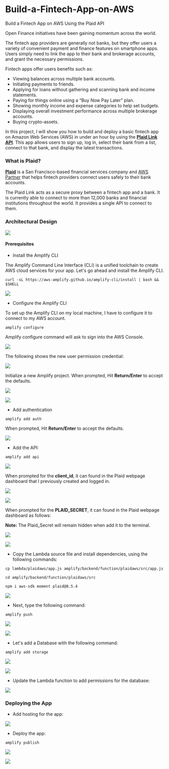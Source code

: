 # Build-a-Fintech-App-on-AWS
Build a Fintech App on AWS Using the Plaid API


Open Finance initiatives have been gaining momentum across the world.

The fintech app providers are generally not banks, but they offer users a variety of convenient payment and finance features on smartphone apps. Users simply need to link the app to their bank and brokerage accounts, and grant the necessary permissions.

Fintech apps offer users benefits such as:

- Viewing balances across multiple bank accounts.
- Initiating payments to friends.
- Applying for loans without gathering and scanning bank and income statements.
- Paying for things online using a “Buy Now Pay Later” plan.
- Showing monthly income and expense categories to help set budgets.
- Displaying overall investment performance across multiple brokerage accounts.
- Buying crypto-assets.


In this project, I will show you how to build and deploy a basic fintech app on Amazon Web Services (AWS) in under an hour by using the **[Plaid Link API](https://plaid.com/docs/link/)**. This app allows users to sign up, log in, select their bank from a list, connect to that bank, and display the latest transactions.

### What is Plaid?

**[Plaid](https://plaid.com/)** is a San Francisco-based financial services company and [AWS Partner](https://partners.amazonaws.com/partners/0010h00001cBFNCAA4/Plaid) that helps fintech providers connect users safely to their bank accounts.

The Plaid Link acts as a secure proxy between a fintech app and a bank. It is currently able to connect to more than 12,000 banks and financial institutions throughout the world. It provides a single API to connect to them. 


### Architectural Design

![](pics/architecture.png)



#### Prerequisites 




- Install the Amplify CLI

The Amplify Command Line Interface (CLI) is a unified toolchain to create AWS cloud services for your app. Let's go ahead and install the Amplify CLI.

```
curl -sL https://aws-amplify.github.io/amplify-cli/install | bash && $SHELL
```

![](pics/amplify-cli-install.png)


- Configure the Amplify CLI

To set up the Amplify CLI on my local machine, I have to configure it to connect to my AWS account. 

```
amplify configure
```

Amplify configure command will ask to sign into the AWS Console.

![](pics/amplify-config.png)

The following shows the new user permission credential:

![](pics/amplify-config1.png)


Initialize a new Amplify project. When prompted, Hit **Return/Enter** to accept the defaults.

![](pics/amplify-init.png)

![](pics/amplify-init1.png)


- Add authentication

```
amplify add auth
```

When prompted, Hit **Return/Enter** to accept the defaults.

![](pics/amplify-auth.png)



- Add the API:

```
amplify add api
```

![](pics/amplify-add-api.png)

When prompted for the **client_id**, it can found in the Plaid webpage dashboard that I previously created and logged in.

![](pics/amplify-add1-api.png)


![](pics/amplify-add2-api.png)

When prompted for the **PLAID_SECRET**, it can found in the Plaid webpage dashboard as follows:

**Note:** The Plaid_Secret will remain hidden when add it to the terminal.

![](pics/amplify-add3-api.png)

![](pics/amplify-add4-api.png)


- Copy the Lambda source file and install dependencies, using the following commands:

```
cp lambda/plaidaws/app.js amplify/backend/function/plaidaws/src/app.js
```
```
cd amplify/backend/function/plaidaws/src
```

```
npm i aws-sdk moment plaid@8.5.4
```

![](pics/lambda-src.png)


- Next, type the following command:

```
amplify push
```

![](pics/amplify-push.png)

![](pics/amplify-push1.png)


- Let's add a Database with the following command:

```
amplify add storage
```

![](pics/amplify-db.png)

![](pics/amplify-db1.png)


- Update the Lambda function to add permissions for the database:

![](pics/lambda-funct-upd.png)



### Deploying the App

- Add hosting for the app:

![](pics/app-hosting.png)


- Deploy the app:

```
amplify publish
```

![](pics/amplify-deploy.png)

![](pics/amplify-deploy-aws.png)





